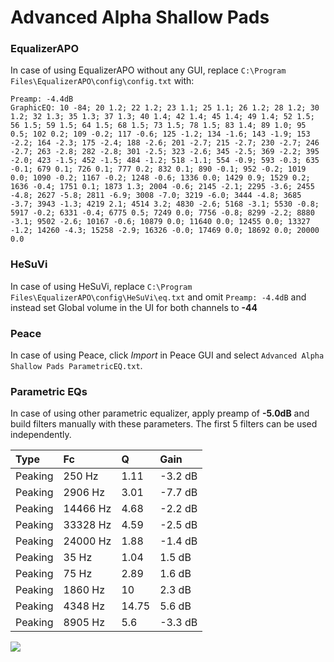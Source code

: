 # Advanced Alpha Shallow Pads

### EqualizerAPO
In case of using EqualizerAPO without any GUI, replace `C:\Program Files\EqualizerAPO\config\config.txt`
with:
```
Preamp: -4.4dB
GraphicEQ: 10 -84; 20 1.2; 22 1.2; 23 1.1; 25 1.1; 26 1.2; 28 1.2; 30 1.2; 32 1.3; 35 1.3; 37 1.3; 40 1.4; 42 1.4; 45 1.4; 49 1.4; 52 1.5; 56 1.5; 59 1.5; 64 1.5; 68 1.5; 73 1.5; 78 1.5; 83 1.4; 89 1.0; 95 0.5; 102 0.2; 109 -0.2; 117 -0.6; 125 -1.2; 134 -1.6; 143 -1.9; 153 -2.2; 164 -2.3; 175 -2.4; 188 -2.6; 201 -2.7; 215 -2.7; 230 -2.7; 246 -2.7; 263 -2.8; 282 -2.8; 301 -2.5; 323 -2.6; 345 -2.5; 369 -2.2; 395 -2.0; 423 -1.5; 452 -1.5; 484 -1.2; 518 -1.1; 554 -0.9; 593 -0.3; 635 -0.1; 679 0.1; 726 0.1; 777 0.2; 832 0.1; 890 -0.1; 952 -0.2; 1019 0.0; 1090 -0.2; 1167 -0.2; 1248 -0.6; 1336 0.0; 1429 0.9; 1529 0.2; 1636 -0.4; 1751 0.1; 1873 1.3; 2004 -0.6; 2145 -2.1; 2295 -3.6; 2455 -4.8; 2627 -5.8; 2811 -6.9; 3008 -7.0; 3219 -6.0; 3444 -4.8; 3685 -3.7; 3943 -1.3; 4219 2.1; 4514 3.2; 4830 -2.6; 5168 -3.1; 5530 -0.8; 5917 -0.2; 6331 -0.4; 6775 0.5; 7249 0.0; 7756 -0.8; 8299 -2.2; 8880 -3.1; 9502 -2.6; 10167 -0.6; 10879 0.0; 11640 0.0; 12455 0.0; 13327 -1.2; 14260 -4.3; 15258 -2.9; 16326 -0.0; 17469 0.0; 18692 0.0; 20000 0.0
```

### HeSuVi
In case of using HeSuVi, replace `C:\Program Files\EqualizerAPO\config\HeSuVi\eq.txt` and omit `Preamp:
-4.4dB` and instead set Global volume in the UI for both channels to **-44**

### Peace
In case of using Peace, click *Import* in Peace GUI and select `Advanced Alpha Shallow Pads ParametricEQ.txt`.

### Parametric EQs
In case of using other parametric equalizer, apply preamp of **-5.0dB** and build filters manually with
these parameters. The first 5 filters can be used independently.

| Type    | Fc       |     Q | Gain    |
|:--------|:---------|:------|:--------|
| Peaking | 250 Hz   |  1.11 | -3.2 dB |
| Peaking | 2906 Hz  |  3.01 | -7.7 dB |
| Peaking | 14466 Hz |  4.68 | -2.2 dB |
| Peaking | 33328 Hz |  4.59 | -2.5 dB |
| Peaking | 24000 Hz |  1.88 | -1.4 dB |
| Peaking | 35 Hz    |  1.04 | 1.5 dB  |
| Peaking | 75 Hz    |  2.89 | 1.6 dB  |
| Peaking | 1860 Hz  | 10    | 2.3 dB  |
| Peaking | 4348 Hz  | 14.75 | 5.6 dB  |
| Peaking | 8905 Hz  |  5.6  | -3.3 dB |

![](https://raw.githubusercontent.com/jaakkopasanen/AutoEq/master/results/innerfidelity/sbaf-serious/Advanced%20Alpha%20Shallow%20Pads/Advanced%20Alpha%20Shallow%20Pads.png)